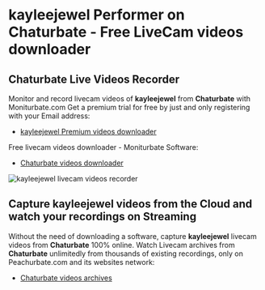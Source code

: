 # kayleejewel Performer on Chaturbate - Free LiveCam videos downloader

## Chaturbate Live Videos Recorder

Monitor and record livecam videos of **kayleejewel** from **Chaturbate** with Moniturbate.com
Get a premium trial for free by just and only registering with your Email address:
* [kayleejewel Premium videos downloader](https://moniturbate.com/request-demo-licence-key.html)

Free livecam videos downloader - Moniturbate Software:
* [Chaturbate videos downloader](https://moniturbate.com/moniturbate-download-software.html)

![kayleejewel livecam videos recorder](https://peachurnet.com/templates/moniturbate-software.png)


## Capture kayleejewel videos from the Cloud and watch your recordings on Streaming

Without the need of downloading a software, capture **kayleejewel** livecam videos from **Chaturbate** 100% online.
Watch Livecam archives from **Chaturbate** unlimitedly from thousands of existing recordings, only on Peachurbate.com and its websites network:
* [Chaturbate videos archives](https://peachurnet.com/)